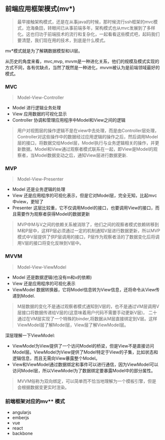 ## 前端应用框架模式(mv*)

> 最早接触架构模式，还是在从事java的时候，那时候流行ssh框架的mvc模式，沧海桑田，转眼间已从事前端多年，架构模式也从mvc发展到了多样化。这也归功于前端技术的流行和复杂化，一起看看这些模式吧，起码我们要清楚，我们现在用的技术，到底是什么模式。

mv*模式就是为了解耦数据模型和UI层。

从历史的角度来看，mvc,mvp, mvvm是一种进化关系，他们的规模及模式实现的方式不同，各有优缺点，当然了既然是一种进化，mvvm被认为是前端领域最好的模式。

### MVC

> Model-View-Controller

- Model 进行逻辑业务处理
- View 应用数据的可视化显示
- Controller 协调和管理应用程序中Model和View之间的逻辑

> 用户对视图层的操作逻辑不是在view中去处理，而是由Controller层处理，Controller对这些操作中的数据经过应用逻辑的操作之后，然后调用Model层的接口，将数据交给Model层，Model执行与业务逻辑相关的操作，并更新数据。Model和View通过观察者模式联系在一起，即View是Model的观察者，当Model数据变动之后，通知View层进行数据更新.

### MVP

> Model-View-Presenter

- Model 还是业务逻辑的处理
- View 还是应用程序的可视化表示，但是它对Model层，完全无知，比起mvc中view，更轻了
- Presenter 这层比较重，它不仅调用Model的接口，也要调用View的接口，而且需要作为观察者获得Model的数据更新

> MVP中M与V之间的依赖关系被消除了，他们之间的观察者模式依赖转移到M和P层中，这样P层必须通过一定的机制通知V层进行数据更新，所以MVP模式中V层提供了供P层调用的接口，P层作为观察者活的了数据变化后将调用V层的接口将变化反映到V层中。

### MVVM

> Model-View-ViewModel

- Model 还是数据逻辑(也没有m和v的依赖) 
- View 还是应用程序的可视化表示
- ViewModel 数据转换器，它将Model信息转为View信息，还将命令从View传递到Model.

> M层数据的变化不是通过观察者模式通知到V层的，也不是通过VM层调用V层接口将数据传递给V层的(这意味着用户代码不需要手动更新V层)， 二十通过在VM层实现了一个特殊的binder,将数据从M层直接绑定到V层。这样ViewModel层了解Model层，View层了解ViewModel层。

深层理解一下ViewModel:

- ViewModel为View提供了一个访问Model的桥梁，但是View不是直接访问Model层。ViewModel为View提供了Model特定于View的子集，比如状态和逻辑信息，而且无需向View暴露整个Model。
- View和ViewModel通过数据绑定和事件可以进行通信，因为ViewModel可以访问Model层，所以ViewModel为了数据绑定要暴露Model中的部分属性。

> MVVM俗称为双向绑定，可以简单而不恰当地理解为一个模板引擎，但是会根据数据变更实时渲染。


### 前端框架对应的mv** 模式

- angularjs
- emberjs
- vue
- react
- backbone


